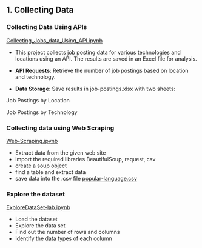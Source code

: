 
##  1. Collecting Data
### Collecting Data Using APIs 
[Collecting_Jobs_data_Using_API.ipynb](https://github.com/hiuuuuuuuu/PYTHON/blob/main/Collecting_Jobs_data_Using_API-Questions.ipynb)
- This project collects job posting data for various technologies and locations using an API. The results are saved in an Excel file for analysis.

- **API Requests**: Retrieve the number of job postings based on location and technology.
- **Data Storage**: Save results in job-postings.xlsx with two sheets:

Job Postings by Location

Job Postings by Technology

### Collecting data using Web Scraping
[Web-Scraping.ipynb](https://github.com/hiuuuuuuuu/PYTHON/blob/main/Web-Scraping-Lab.ipynb)
- Extract data from the given web site
- import the required libraries BeautifulSoup, request, csv
- create a soup object
- find a table and extract data
- save data into the .csv file [popular-language.csv](https://github.com/hiuuuuuuuu/PYTHON/blob/main/popular-language.csv)

### Explore the dataset
[ExploreDataSet-lab.ipynb](https://github.com/hiuuuuuuuu/PYTHON/blob/main/M1ExploreDataSet-lab.ipynb)
- Load the dataset
- Explore the data set
- Find out the number of rows and columns
- Identify the data types of each column
